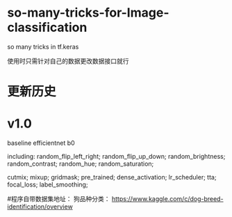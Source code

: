 # so-many-tricks-for-Image-classification
so many tricks in tf.keras

使用时只需针对自己的数据更改数据接口就行

# 更新历史
# v1.0  
baseline efficientnet b0

including: random_flip_left_right; random_flip_up_down; random_brightness; random_contrast; random_hue; random_saturation;

cutmix; mixup; gridmask; pre_trained; dense_activation; lr_scheduler; tta; focal_loss; label_smoothing;




#程序自带数据集地址：
狗品种分类：  https://www.kaggle.com/c/dog-breed-identification/overview
